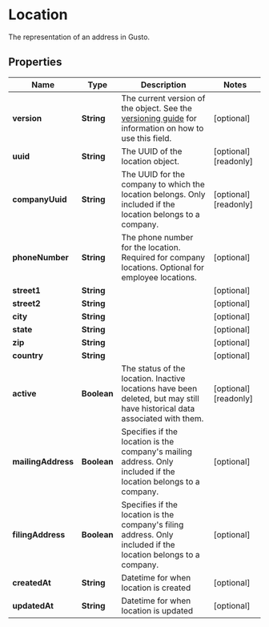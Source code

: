 

# Location

The representation of an address in Gusto.

## Properties

| Name | Type | Description | Notes |
|------------ | ------------- | ------------- | -------------|
|**version** | **String** | The current version of the object. See the [versioning guide](https://docs.gusto.com/embedded-payroll/docs/idempotency) for information on how to use this field. |  [optional] |
|**uuid** | **String** | The UUID of the location object. |  [optional] [readonly] |
|**companyUuid** | **String** | The UUID for the company to which the location belongs. Only included if the location belongs to a company. |  [optional] [readonly] |
|**phoneNumber** | **String** | The phone number for the location. Required for company locations. Optional for employee locations. |  [optional] |
|**street1** | **String** |  |  [optional] |
|**street2** | **String** |  |  [optional] |
|**city** | **String** |  |  [optional] |
|**state** | **String** |  |  [optional] |
|**zip** | **String** |  |  [optional] |
|**country** | **String** |  |  [optional] |
|**active** | **Boolean** | The status of the location. Inactive locations have been deleted, but may still have historical data associated with them. |  [optional] [readonly] |
|**mailingAddress** | **Boolean** | Specifies if the location is the company&#39;s mailing address. Only included if the location belongs to a company. |  [optional] |
|**filingAddress** | **Boolean** | Specifies if the location is the company&#39;s filing address. Only included if the location belongs to a company. |  [optional] |
|**createdAt** | **String** | Datetime for when location is created |  [optional] |
|**updatedAt** | **String** | Datetime for when location is updated |  [optional] |



